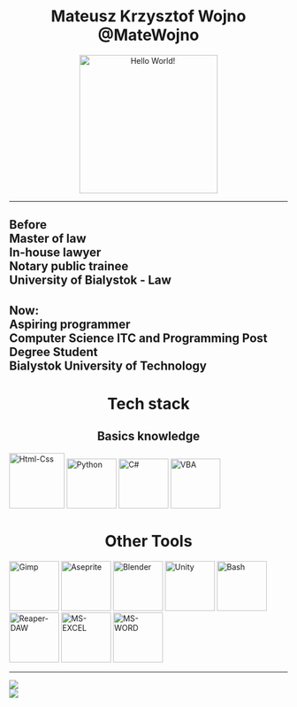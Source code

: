 <div id="about">
        <h1 align="center" color="rgb(230, 161, 87)">Mateusz Krzysztof Wojno @MateWojno</h1>
        <div align="center">
                <img src="https://user-images.githubusercontent.com/110040191/197191326-e82a8037-3f7d-48f2-b31e-8a3f031306c8.jpg"  title="Hello World!" height="250px"> <hr>
        </div>
        <h2 >Before <br> Master of law <br> In-house lawyer <br> Notary public trainee <br> University of Bialystok - Law</h2>
        <h2 color="rgb(230, 161, 87)">Now: <br> Aspiring programmer <br> Computer Science ITC and Programming Post Degree Student <br> Bialystok University of Technology</h2>
        <div align="center"> 
        </div>
        
<div> 
       <h1 align="center">Tech stack</h1>
       <h2 align="center" color="rgb(230, 161, 87)">Basics knowledge</h2>
        <img src="https://user-images.githubusercontent.com/110040191/197192995-d9051c52-8ef4-4cdb-8eab-ac8ed59479a6.png" title="Html-Css" height="100px">
       <img src="https://user-images.githubusercontent.com/110040191/197194610-b05e3011-0418-40ce-872a-3107e57c184d.png" title="Python" height="90px">
       <img src="https://user-images.githubusercontent.com/110040191/197194904-8e7e7b9d-d0bf-4fdb-b879-f2189cabef18.png" title="C#" height="90px">
       <img src="https://user-images.githubusercontent.com/110040191/197195510-201ac056-543f-43d8-a227-8b1c9539579f.png" title="VBA" height="90px">
</div>
<div>
        <h1 align="center">Other Tools</h1>
<img src="https://user-images.githubusercontent.com/110040191/197196331-4cd8f062-b74b-42be-8ba4-b6cd1f642996.png" title="Gimp" height="90px">
<img src="https://user-images.githubusercontent.com/110040191/197196333-237ec06c-55c8-491f-8957-2f39c381db55.png" title="Aseprite" height="90px">        
<img src="https://user-images.githubusercontent.com/110040191/197196335-9f3a2cfc-6e92-487e-a0e3-bc83e0f7098a.png" title="Blender" height="90px">
<img src="https://user-images.githubusercontent.com/110040191/197198383-b2671877-e595-42a7-b0b0-cd75a7512468.png" title="Unity" height="90px">
<img src="https://user-images.githubusercontent.com/110040191/197202502-d5e0794e-a4d0-48e5-9dbb-bba529946b46.png" title="Bash" height="90px">
<img src="https://user-images.githubusercontent.com/110040191/197199849-ace29787-94b4-4174-9c00-5ec986b3fca9.jpg" title="Reaper-DAW" height="90px">
<img src="https://user-images.githubusercontent.com/110040191/197199478-d4538828-9a8d-464b-90d4-d534ce42fa4f.png" title="MS-EXCEL" height="90px">
<img src="https://user-images.githubusercontent.com/110040191/197199482-6f460716-b095-417b-bda2-22f13e6ea3cd.png" title="MS-WORD" height="90px">
<br><hr>

</div>
<div id="streak">
        <img src="https://github-readme-streak-stats.herokuapp.com/?user=MateWojno"><br>
        <img src="https://github-readme-stats.vercel.app/api/top-langs/?username=matewojno&layout=compact">
</div>





